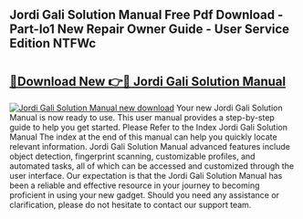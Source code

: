 ## Jordi Gali Solution Manual Free Pdf Download - Part-Io1 New Repair Owner Guide - User Service Edition NTFWc

# <h2><a href="http://bc54399.oget.top/?id=Jordi+Gali+Solution+Manual">🔗Download New 👉🔴 Jordi Gali Solution Manual</a></h2>

[![Jordi Gali Solution Manual new download](https://i.imgur.com/5g1atiW.png)](http://bc54399.oget.top/?id=Jordi+Gali+Solution+Manual)
Your new Jordi Gali Solution Manual is now ready to use. This user manual provides a step-by-step guide to help you get started. Please Refer to the Index Jordi Gali Solution Manual The index at the end of this manual can help you quickly locate relevant information. Jordi Gali Solution Manual advanced features include object detection, fingerprint scanning, customizable profiles, and automated tasks, all of which can be accessed and customized through the user interface. Our expectation is that the Jordi Gali Solution Manual has been a reliable and effective resource in your journey to becoming proficient in using your new gadget. Should you need any assistance or clarification, please do not hesitate to contact our support team.
